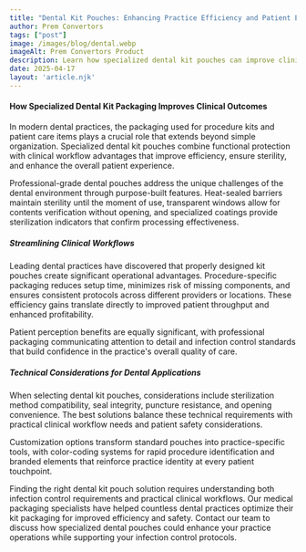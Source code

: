 ```yaml
---
title: "Dental Kit Pouches: Enhancing Practice Efficiency and Patient Experience"
author: Prem Convertors
tags: ["post"]
image: /images/blog/dental.webp
imageAlt: Prem Convertors Product
description: Learn how specialized dental kit pouches can improve clinical efficiency, ensure sterility, enhance patient perception, and streamline procedures in your dental practice.
date: 2025-04-17
layout: 'article.njk'
---
```


#### How Specialized Dental Kit Packaging Improves Clinical Outcomes

In modern dental practices, the packaging used for procedure kits and patient care items plays a crucial role that extends beyond simple organization. Specialized dental kit pouches combine functional protection with clinical workflow advantages that improve efficiency, ensure sterility, and enhance the overall patient experience.

Professional-grade dental pouches address the unique challenges of the dental environment through purpose-built features. Heat-sealed barriers maintain sterility until the moment of use, transparent windows allow for contents verification without opening, and specialized coatings provide sterilization indicators that confirm processing effectiveness.

##### Streamlining Clinical Workflows

Leading dental practices have discovered that properly designed kit pouches create significant operational advantages. Procedure-specific packaging reduces setup time, minimizes risk of missing components, and ensures consistent protocols across different providers or locations. These efficiency gains translate directly to improved patient throughput and enhanced profitability.

Patient perception benefits are equally significant, with professional packaging communicating attention to detail and infection control standards that build confidence in the practice's overall quality of care.

##### Technical Considerations for Dental Applications

When selecting dental kit pouches, considerations include sterilization method compatibility, seal integrity, puncture resistance, and opening convenience. The best solutions balance these technical requirements with practical clinical workflow needs and patient safety considerations.

Customization options transform standard pouches into practice-specific tools, with color-coding systems for rapid procedure identification and branded elements that reinforce practice identity at every patient touchpoint.

Finding the right dental kit pouch solution requires understanding both infection control requirements and practical clinical workflows. Our medical packaging specialists have helped countless dental practices optimize their kit packaging for improved efficiency and safety. Contact our team to discuss how specialized dental pouches could enhance your practice operations while supporting your infection control protocols.